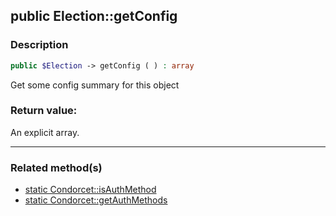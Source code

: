 ## public Election::getConfig

### Description    

```php
public $Election -> getConfig ( ) : array
```

Get some config summary for this object
    

### Return value:   

An explicit array.


---------------------------------------

### Related method(s)      

* [static Condorcet::isAuthMethod](../Condorcet%20Class/public%20static%20Condorcet--isAuthMethod.md)    
* [static Condorcet::getAuthMethods](../Condorcet%20Class/public%20static%20Condorcet--getAuthMethods.md)    
